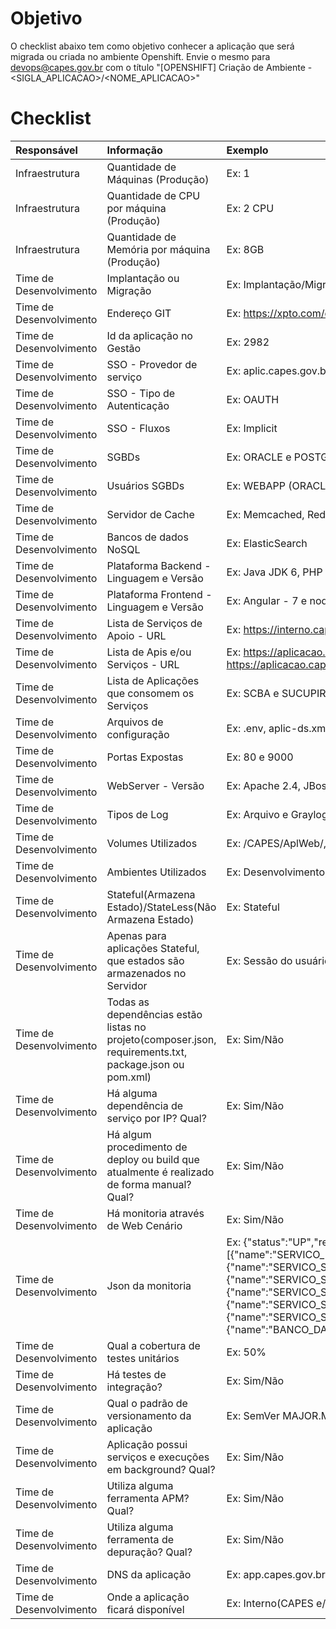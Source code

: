 # Objetivo
O checklist abaixo tem como objetivo conhecer a aplicação que será migrada ou criada no ambiente Openshift. Envie o mesmo para devops@capes.gov.br com o título "[OPENSHIFT] Criação de Ambiente - <SIGLA_APLICACAO>/<NOME_APLICACAO>"

# Checklist
| Responsável | Informação    | Exemplo | 
|:--------------|:--------------|:-------|
|Infraestrutura | Quantidade de Máquinas (Produção)	| Ex: 1|
|Infraestrutura | Quantidade de CPU por máquina (Produção)	| Ex: 2 CPU|
|Infraestrutura | Quantidade de Memória  por máquina (Produção)	| Ex: 8GB|
|Time de Desenvolvimento | Implantação ou Migração	| Ex: Implantação/Migração|
|Time de Desenvolvimento | Endereço GIT	| Ex: https://xpto.com/cgs/CSAE/sistema/aplicacao.git|
|Time de Desenvolvimento | Id da aplicação no Gestão	| Ex: 2982 |
|Time de Desenvolvimento | SSO - Provedor de serviço	| Ex: aplic.capes.gov.br|
|Time de Desenvolvimento | SSO - Tipo de Autenticação	| Ex: OAUTH|
|Time de Desenvolvimento | SSO - Fluxos	| Ex: Implicit|
|Time de Desenvolvimento | SGBDs	| Ex: ORACLE e POSTGRESQL|
|Time de Desenvolvimento | Usuários SGBDs	| Ex: WEBAPP (ORACLE) E WEBCORPORATIVO (POSTGRESQL)|
|Time de Desenvolvimento | Servidor de Cache	| Ex: Memcached, Redis e FileSystem|
|Time de Desenvolvimento | Bancos de dados NoSQL	| Ex: ElasticSearch|
|Time de Desenvolvimento | Plataforma Backend - Linguagem e Versão	| Ex: Java JDK 6, PHP FPM 7, Python 3.7|
|Time de Desenvolvimento | Plataforma Frontend - Linguagem e Versão	| Ex: Angular - 7 e node - 10|
|Time de Desenvolvimento | Lista de Serviços de Apoio - URL	| Ex: https://interno.capes.gov.br/cadastropessoas|
|Time de Desenvolvimento | Lista de Apis e/ou Serviços - URL	| Ex: https://aplicacao.capes.gov.br/service/WebService?wsdl, https://aplicacao.capes.gov.br/api/bolsas|
|Time de Desenvolvimento | Lista de Aplicações que consomem os Serviços | Ex: SCBA e SUCUPIRA|
|Time de Desenvolvimento | Arquivos de configuração	| Ex: .env, aplic-ds.xml, sso.properties e services.properties|
|Time de Desenvolvimento | Portas Expostas	| Ex: 80 e 9000|
|Time de Desenvolvimento | WebServer - Versão	| Ex: Apache 2.4, JBoss EAP 5.2.0|
|Time de Desenvolvimento | Tipos de Log	| Ex: Arquivo e Graylog|
|Time de Desenvolvimento | Volumes Utilizados	| Ex: /CAPES/AplWeb/,  /CAPES/Arquivos e /CAPES/Arquivos/libs |
|Time de Desenvolvimento | Ambientes Utilizados	| Ex: Desenvolvimento, Teste, Homologação, PréProd e Produção|
|Time de Desenvolvimento | Stateful(Armazena Estado)/StateLess(Não Armazena Estado)	| Ex: Stateful|
|Time de Desenvolvimento | Apenas para aplicações Stateful, que estados são armazenados no Servidor	| Ex: Sessão do usuário e Cache|
|Time de Desenvolvimento | Todas as dependências estão listas no projeto(composer.json, requirements.txt, package.json ou pom.xml)	| Ex: Sim/Não|
|Time de Desenvolvimento | Há alguma dependência de serviço por IP? Qual?	| Ex: Sim/Não|
|Time de Desenvolvimento | Há algum procedimento de deploy ou build que atualmente é realizado de forma manual? Qual?	| Ex: Sim/Não|
|Time de Desenvolvimento | Há monitoria através de Web Cenário	| Ex: Sim/Não|
|Time de Desenvolvimento | Json da monitoria	| Ex: {"status":"UP","resources":[{"name":"SERVICO_LINHA_DIRETA","type":"application","status":"UP"},{"name":"SERVICO_SCBA","type":"application","status":"UP"},{"name":"SERVICO_SADMIN","type":"application","status":"UP"},{"name":"SERVICO_SICAPES","type":"application","status":"UP"},{"name":"SERVICO_SUCUPIRA_PROGRAMAS","type":"application","status":"UP"},{"name":"SERVICO_SUCUPIRA_DOCENTES","type":"application","status":"UP"},{"name":"BANCO_DADOS","type":"db","status":"UP"}]}|
|Time de Desenvolvimento | Qual a cobertura de testes unitários	| Ex: 50%|
|Time de Desenvolvimento | Há testes de integração?	| Ex: Sim/Não|
|Time de Desenvolvimento | Qual o padrão de versionamento da aplicação	| Ex: SemVer MAJOR.MINOR.PATCH|
|Time de Desenvolvimento | Aplicação possui serviços e execuções em background? Qual?	| Ex: Sim/Não|
|Time de Desenvolvimento | Utiliza alguma ferramenta APM? Qual?	| Ex: Sim/Não|
|Time de Desenvolvimento | Utiliza alguma ferramenta de depuração? Qual?	| Ex: Sim/Não|
|Time de Desenvolvimento | DNS da aplicação	| Ex: app.capes.gov.br|
|Time de Desenvolvimento | Onde a aplicação ficará disponível	| Ex: Interno(CAPES e/ou Ip: XXX.XXX.XXX.XXX) e/ou Externamente|


